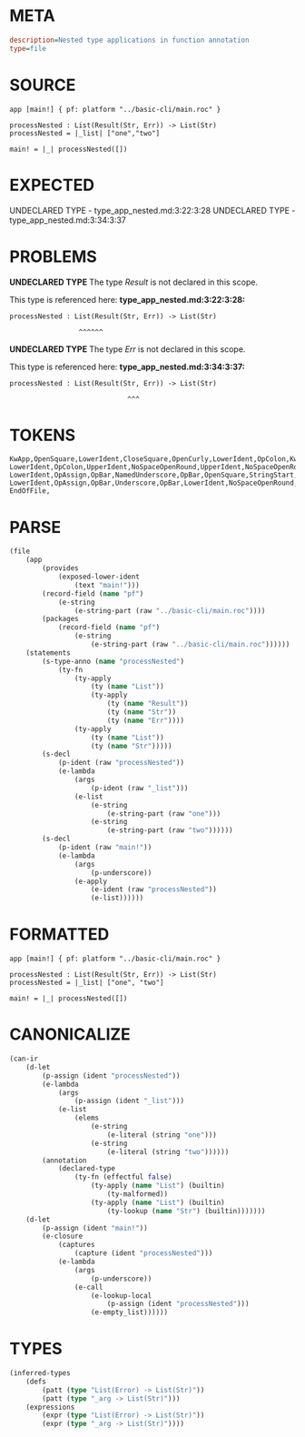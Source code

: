 # META
~~~ini
description=Nested type applications in function annotation
type=file
~~~
# SOURCE
~~~roc
app [main!] { pf: platform "../basic-cli/main.roc" }

processNested : List(Result(Str, Err)) -> List(Str)
processNested = |_list| ["one","two"]

main! = |_| processNested([])
~~~
# EXPECTED
UNDECLARED TYPE - type_app_nested.md:3:22:3:28
UNDECLARED TYPE - type_app_nested.md:3:34:3:37
# PROBLEMS
**UNDECLARED TYPE**
The type _Result_ is not declared in this scope.

This type is referenced here:
**type_app_nested.md:3:22:3:28:**
```roc
processNested : List(Result(Str, Err)) -> List(Str)
```
                     ^^^^^^


**UNDECLARED TYPE**
The type _Err_ is not declared in this scope.

This type is referenced here:
**type_app_nested.md:3:34:3:37:**
```roc
processNested : List(Result(Str, Err)) -> List(Str)
```
                                 ^^^


# TOKENS
~~~zig
KwApp,OpenSquare,LowerIdent,CloseSquare,OpenCurly,LowerIdent,OpColon,KwPlatform,StringStart,StringPart,StringEnd,CloseCurly,
LowerIdent,OpColon,UpperIdent,NoSpaceOpenRound,UpperIdent,NoSpaceOpenRound,UpperIdent,Comma,UpperIdent,CloseRound,CloseRound,OpArrow,UpperIdent,NoSpaceOpenRound,UpperIdent,CloseRound,
LowerIdent,OpAssign,OpBar,NamedUnderscore,OpBar,OpenSquare,StringStart,StringPart,StringEnd,Comma,StringStart,StringPart,StringEnd,CloseSquare,
LowerIdent,OpAssign,OpBar,Underscore,OpBar,LowerIdent,NoSpaceOpenRound,OpenSquare,CloseSquare,CloseRound,
EndOfFile,
~~~
# PARSE
~~~clojure
(file
	(app
		(provides
			(exposed-lower-ident
				(text "main!")))
		(record-field (name "pf")
			(e-string
				(e-string-part (raw "../basic-cli/main.roc"))))
		(packages
			(record-field (name "pf")
				(e-string
					(e-string-part (raw "../basic-cli/main.roc"))))))
	(statements
		(s-type-anno (name "processNested")
			(ty-fn
				(ty-apply
					(ty (name "List"))
					(ty-apply
						(ty (name "Result"))
						(ty (name "Str"))
						(ty (name "Err"))))
				(ty-apply
					(ty (name "List"))
					(ty (name "Str")))))
		(s-decl
			(p-ident (raw "processNested"))
			(e-lambda
				(args
					(p-ident (raw "_list")))
				(e-list
					(e-string
						(e-string-part (raw "one")))
					(e-string
						(e-string-part (raw "two"))))))
		(s-decl
			(p-ident (raw "main!"))
			(e-lambda
				(args
					(p-underscore))
				(e-apply
					(e-ident (raw "processNested"))
					(e-list))))))
~~~
# FORMATTED
~~~roc
app [main!] { pf: platform "../basic-cli/main.roc" }

processNested : List(Result(Str, Err)) -> List(Str)
processNested = |_list| ["one", "two"]

main! = |_| processNested([])
~~~
# CANONICALIZE
~~~clojure
(can-ir
	(d-let
		(p-assign (ident "processNested"))
		(e-lambda
			(args
				(p-assign (ident "_list")))
			(e-list
				(elems
					(e-string
						(e-literal (string "one")))
					(e-string
						(e-literal (string "two"))))))
		(annotation
			(declared-type
				(ty-fn (effectful false)
					(ty-apply (name "List") (builtin)
						(ty-malformed))
					(ty-apply (name "List") (builtin)
						(ty-lookup (name "Str") (builtin)))))))
	(d-let
		(p-assign (ident "main!"))
		(e-closure
			(captures
				(capture (ident "processNested")))
			(e-lambda
				(args
					(p-underscore))
				(e-call
					(e-lookup-local
						(p-assign (ident "processNested")))
					(e-empty_list))))))
~~~
# TYPES
~~~clojure
(inferred-types
	(defs
		(patt (type "List(Error) -> List(Str)"))
		(patt (type "_arg -> List(Str)")))
	(expressions
		(expr (type "List(Error) -> List(Str)"))
		(expr (type "_arg -> List(Str)"))))
~~~
